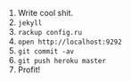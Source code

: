 1. Write cool shit.
2. `jekyll`
3. `rackup config.ru`
4. `open http://localhost:9292`
5. `git commit -av`
6. `git push heroku master`
7. Profit!
